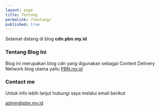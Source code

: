 ```yaml
---
layout: page
title: Tentang
permalink: /tentang/
published: true
---
```

Selamat datang di blog **cdn.pbn.my.id** 

### Tentang Blog Ini

Blog ini merupakan blog cdn yang digunakan sebagai Content Delivery Network blog utama yaitu [PBN.my.id](https://www.pbn.my.id)

### Contact me

Untuk info lebih lanjut hubungi saya melalui email berikut

[admin@pbn.my.id](mailto:admin@pbn.my.id)
